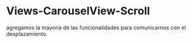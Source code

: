 # Views-CarouselView-Scroll
 agregamos la mayoria de las funcionalidades para comunicarnos con el desplazamiento.
